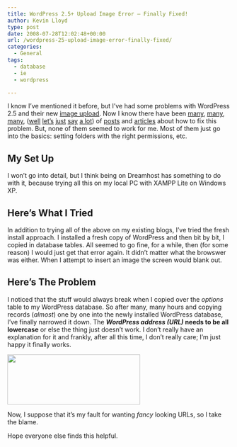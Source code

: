 ```yaml
---
title: WordPress 2.5+ Upload Image Error – Finally Fixed!
author: Kevin Lloyd
type: post
date: 2008-07-28T12:02:48+00:00
url: /wordpress-25-upload-image-error-finally-fixed/
categories:
  - General
tags:
  - database
  - ie
  - wordpress

---
```

I know I&#8217;ve mentioned it before, but I&#8217;ve had some problems with WordPress 2.5 and their new [image upload][1]. Now I know there have been [many][2], [many][3], [many][4], ([well][5] [let&#8217;s][6] [just][7] [say][8] [a lot][9]) of [posts][10] and [articles][11] about how to fix this problem. But, none of them seemed to work for me. Most of them just go into the basics: setting folders with the right permissions, etc.

## My Set Up

I won&#8217;t go into detail, but I think being on Dreamhost has something to do with it, because trying all this on my local PC with XAMPP Lite on Windows XP.

## Here&#8217;s What I Tried

In addition to trying all of the above on my existing blogs, I&#8217;ve tried the fresh install approach. I installed a fresh copy of WordPress and then bit by bit, I copied in database tables. All seemed to go fine, for a while, then (for some reason) I would just get that error again. It didn&#8217;t matter what the browswer was either. When I attempt to insert an image the screen would blank out.

## Here&#8217;s The Problem

I noticed that the stuff would always break when I copied over the _options_ table to my WordPress database. So after many, many hours and copying records (_almost_) one by one into the newly installed WordPress database, I&#8217;ve finally narrowed it down. The **_WordPress address (URL)_ needs to be all lowercase** or else the thing just doesn&#8217;t work. I don&#8217;t really have an explanation for it and frankly, after all this time, I don&#8217;t really care; I&#8217;m just happy it finally works.

[<img class="alignnone size-medium wp-image-331" title="Wordpress General Settings" src="https://i1.wp.com/webdevelopment2.com/wp-content/uploads/wordpress-general-settings.png?resize=300%2C113&#038;ssl=1" alt="" width="300" height="113" srcset="https://i1.wp.com/webdevelopment2.com/wp-content/uploads/wordpress-general-settings.png?resize=300%2C113&ssl=1 300w, https://i1.wp.com/webdevelopment2.com/wp-content/uploads/wordpress-general-settings.png?w=814&ssl=1 814w" sizes="(max-width: 300px) 100vw, 300px" data-recalc-dims="1" />][12]

Now, I suppose that it&#8217;s my fault for wanting _fancy_ looking URLs, so I take the blame.

Hope everyone else finds this helpful.

 [1]: https://webdevelopment2.com/wordpress-25-vista-blog-platforms/
 [2]: http://wordpress.org/support/topic/165607
 [3]: http://wordpress.org/support/topic/164293?replies=7
 [4]: http://wordpress.org/support/topic/164999
 [5]: http://wordpress.org/support/topic/167805
 [6]: http://reviewabc.com/wordpress/wordpress-25-bug-cant-insert-image-into-post/
 [7]: http://www.nierva.com/wordpress-25-bug-image-upload-fixworkaround/
 [8]: http://www.realestatebloglab.com/blogging-in-general/customize-wordpress-insertedit-image/
 [9]: http://www.davidtan.org/wordpress-25-media-manager-not-working-in-opera/
 [10]: http://www.colicinfant.com/blog/biz-stuff/how-to-insert-photos-to-wordpress-blog-25/
 [11]: http://joshhighland.com/blog/2008/03/30/wordpress-25-image-upload-problem-solved/
 [12]: https://i1.wp.com/webdevelopment2.com/wp-content/uploads/wordpress-general-settings.png?ssl=1